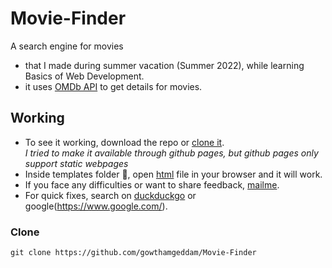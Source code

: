 # Movie-Finder
A search engine for movies
- that I made during summer vacation (Summer 2022), while learning Basics of Web Development.
- it uses [OMDb API](https://www.omdbapi.com/) to get details for movies.

## Working
* To see it working, download the repo or [clone it](#clone). <br>
  _I tried to make it available through github pages, but github pages only support static webpages_
* Inside templates folder 📂, open [html][HTMLfile] file in your browser and it will work.
* If you face any difficulties or want to share feedback, [mailme][Mail].
* For quick fixes, search on [duckduckgo](https://duckduckgo.com/) or google(https://www.google.com/).

### Clone
```
git clone https://github.com/gowthamgeddam/Movie-Finder
```

[Mail]: mailto:lfncd0s4@duck.com
[HTMLfile]: ./templates/movie_finder.html
